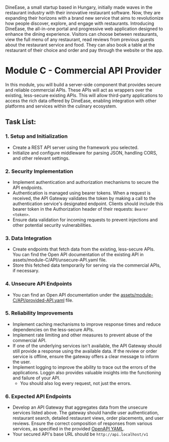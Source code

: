 DineEase, a small startup based in Hungary, initially made waves in the restaurant industry with their innovative restaurant software. Now, they are expanding their horizons with a brand new service that aims to revolutionize how people discover, explore, and engage with restaurants. Introducing DineEase, the all-in-one portal and progressive web application designed to enhance the dining experience. Visitors can choose between restaurants, view the full menu of any restaurant, read reviews from previous guests about the restaurant service and food. They can also book a table at the restaurant of their choice and order and pay through the website or the app.

# Module C - Commercial API Provider

In this module, you will build a server-side component that provides secure and reliable commercial APIs. These APIs will act as wrappers over the existing, less-secure existing APIs. This will allow third-party applications to access the rich data offered by DineEase, enabling integration with other platforms and services within the culinary ecosystem.

## Task List:

### 1. Setup and Initialization

- Create a REST API server using the framework you selected.
- Initialize and configure middleware for parsing JSON, handling CORS, and other relevant settings.

### 2. Security Implementation

- Implement authentication and authorization mechanisms to secure the API endpoints.
- Authentication is managed using bearer tokens. When a request is received, the API Gateway validates the token by making a call to the authentication service's designated endpoint. Clients should include this bearer token in the Authorization header of their requests: `Bearer <token>`.
- Ensure data validation for incoming requests to prevent injections and other potential security vulnerabilities.

### 3. Data Integration

- Create endpoints that fetch data from the existing, less-secure APIs. You can find the Open API documentation of the existing API in assets/module-C/API/unsecure-API.yaml file.
- Store this fetched data temporarily for serving via the commercial APIs, if necessary.

### 4. Unsecure API Endpoints

- You can find an Open API documentation under the [assets/module-C/API/provided-API.yaml](./assets/module-C/API/provided-API.yaml) file.

### 5. Reliability Improvements

- Implement caching mechanisms to improve response times and reduce dependencies on the less-secure APIs.
- Implement rate limiting and other measures to prevent abuse of the commercial API.
- If one of the underlying services isn't available, the API Gateway should still provide a response using the available data. If the review or order service is offline, ensure the gateway offers a clear message to inform the user.
- Implement logging to improve the ability to trace out the errors of the applications. Loggin also provides valuable insights into the functioning and failure of your API.
  - You should also log every request, not just the errors.

### 6. Expected API Endpoints

- Develop an API Gateway that aggregates data from the unsecure services listed above. The gateway should handle user authentication, restaurant search, detailed restaurant views, order placements, and user reviews. Ensure the correct composition of responses from various services, as specified in the provided [OpenAPI YAML](./assets/module-C/API/expected-API.yaml).
- Your secured API's base URL should be `http://api.localhost/v1`

